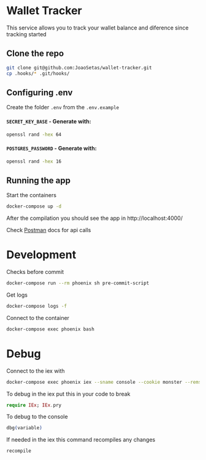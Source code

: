 # Wallet Tracker

This service allows you to track your wallet balance and diference since tracking started

## Clone the repo

```BASH
git clone git@github.com:JoaoSetas/wallet-tracker.git
cp .hooks/* .git/hooks/
```

## Configuring .env
Create the folder `.env` from the `.env.example`

#### `SECRET_KEY_BASE` - Generate with:
```BASH
openssl rand -hex 64
```
#### `POSTGRES_PASSWORD` - Generate with:
```BASH
openssl rand -hex 16
```
## Running the app
Start the containers
```BASH
docker-compose up -d
```
After the compilation you should see the app in http://localhost:4000/

Check [Postman](https://documenter.getpostman.com/view/3256126/2s9YsRbokj) docs for api calls
# Development
Checks before commit
```BASH
docker-compose run --rm phoenix sh pre-commit-script
```
Get logs
```BASH
docker-compose logs -f
```
Connect to the container
```BASH
docker-compose exec phoenix bash
```
# Debug

Connect to the iex with 
```BASH
docker-compose exec phoenix iex --sname console --cookie monster --remsh cookie
```
To debug in the iex put this in your code to break 
```elixir
require IEx; IEx.pry
```
To debug to the console
```elixir
dbg(variable)
```
If needed in the iex this command recompiles any changes 
```elixir
recompile
```
